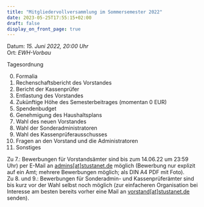 ```yaml
---
title: "Mitgliedervollversammlung im Sommersemester 2022"
date: 2023-05-25T17:55:15+02:00
draft: false
display_on_front_page: true
---
```


Datum: _15. Juni 2022, 20:00 Uhr_  
Ort: _EWH-Vorbau_  

Tagesordnung

 0. Formalia
 1. Rechenschaftsbericht des Vorstandes
 2. Bericht der Kassenprüfer
 3. Entlastung des Vorstandes
 4. Zukünftige Höhe des Semesterbeitrages (momentan 0 EUR)
 5. Spendenbudget
 6. Genehmigung des Haushaltsplans
 7. Wahl des neuen Vorstandes
 8. Wahl der Sonderadministratoren
 9. Wahl des Kassenprüferausschusses
10. Fragen an den Vorstand und die Administratoren
11. Sonstiges


Zu 7.: Bewerbungen für Vorstandsämter sind bis zum 14.06.22 um 23:59 Uhr) per E-Mail an [admins[at]stustanet.de](https://stustanet.de/mail/admins) möglich (Bewerbung nur explizit auf ein Amt; mehrere Bewerbungen möglich; als DIN A4 PDF mit Foto).  
Zu 8\. und 9.: Bewerbungen für Sonderadmin- und Kassenprüferämter sind bis kurz vor der Wahl selbst noch möglich (zur einfacheren Organisation bei Interesse am besten bereits vorher eine Mail an [vorstand[at]stustanet.de](https://stustanet.de/mail/vorstand) senden).  
